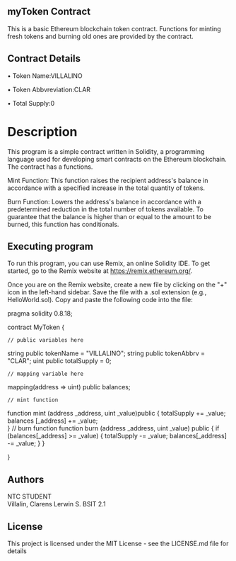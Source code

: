## myToken Contract

This is a basic Ethereum blockchain token contract. Functions for minting fresh tokens and burning old ones are provided by the contract.

## Contract Details

• Token Name:VILLALINO

• Token Abbvreviation:CLAR

• Total Supply:0

# Description
This program is a simple contract written in Solidity, a programming language used for developing smart contracts on the Ethereum blockchain. The contract has a functions.

Mint Function: This function raises the recipient address's balance in accordance with a specified increase in the total quantity of tokens.

Burn Function: Lowers the address's balance in accordance with a predetermined reduction in the total number of tokens available. To guarantee that the balance is higher than or equal to the amount to be burned, this function has conditionals.

## Executing program
To run this program, you can use Remix, an online Solidity IDE. To get started, go to the Remix website at 
https://remix.ethereum.org/.

Once you are on the Remix website, create a new file by clicking on the "+" icon in the left-hand sidebar. Save the file with a .sol extension (e.g., HelloWorld.sol). Copy and paste the following code into the file:

pragma solidity 0.8.18;

contract MyToken {

    // public variables here
string public tokenName = "VILLALINO";
string public tokenAbbrv = "CLAR";
uint public totalSupply = 0;

    // mapping variable here
mapping(address => uint) public balances;

    // mint function
function mint (address _address, uint _value)public {
   totalSupply += _value;
   balances [_address] += _value;    
}
    // burn function
function burn (address _address, uint _value) public {
    if (balances[_address] >= _value) {
        totalSupply -= _value;
        balances[_address] -= _value;
    }
}

}

## Authors

NTC STUDENT   
Villalin, Clarens Lerwin S. BSIT 2.1

## License

This project is licensed under the MIT License - see the LICENSE.md file for details
